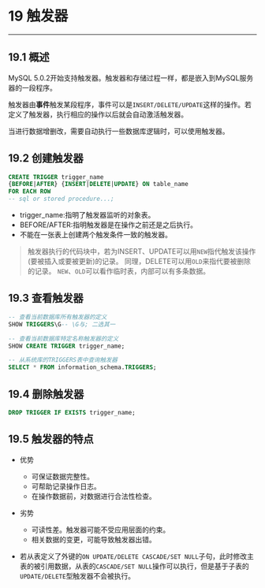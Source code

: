 # 19 触发器

*****

## 19.1 概述

MySQL 5.0.2开始支持触发器。触发器和存储过程一样，都是嵌入到MySQL服务器的一段程序。

触发器由**事件**触发某段程序，事件可以是`INSERT/DELETE/UPDATE`这样的操作。若定义了触发器，执行相应的操作以后就会自动激活触发器。

当进行数据增删改，需要自动执行一些数据库逻辑时，可以使用触发器。

## 19.2 创建触发器

```sql
CREATE TRIGGER trigger_name
{BEFORE|AFTER} {INSERT|DELETE|UPDATE} ON table_name
FOR EACH ROW
-- sql or stored procedure...;
```

* trigger_name:指明了触发器监听的对象表。
* BEFORE/AFTER:指明触发器是在操作之前还是之后执行。
* 不能在一张表上创建两个触发条件一致的触发器。

> 触发器执行的代码块中，若为INSERT、UPDATE可以用`NEW`指代触发该操作(要被插入或要被更新)的记录。
> 同理，DELETE可以用`OLD`来指代要被删除的记录。
> `NEW`、`OLD`可以看作临时表，内部可以有多条数据。

## 19.3 查看触发器

```sql
-- 查看当前数据库所有触发器的定义
SHOW TRIGGERS\G-- \G与; 二选其一

-- 查看当前数据库特定名称触发器的定义
SHOW CREATE TRIGGER trigger_name;

-- 从系统库的TRIGGERS表中查询触发器
SELECT * FROM information_schema.TRIGGERS;
```

## 19.4 删除触发器

```sql
DROP TRIGGER IF EXISTS trigger_name;
```

## 19.5 触发器的特点

* 优势
    * 可保证数据完整性。
    * 可帮助记录操作日志。
    * 在操作数据前，对数据进行合法性检查。
* 劣势
    * 可读性差。触发器可能不受应用层面的约束。
    * 相关数据的变更，可能导致触发器出错。

* 若从表定义了外键的`ON UPDATE/DELETE CASCADE/SET NULL`子句，此时修改主表的被引用数据，从表的`CASCADE/SET NULL`操作可以执行，但是基于子表的`UPDATE/DELETE`型触发器不会被执行。